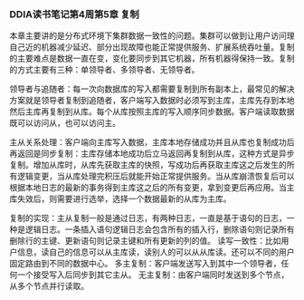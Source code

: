 ### DDIA读书笔记第4周第5章 复制

本章主要讲的是分布式环境下集群数据一致性的问题。集群可以做到让用户访问理自己近的机器减少延迟、部分出现故障也能正常提供服务、扩展系统吞吐量。复制的主要难点是数据一直在变，变化要同步到其它机器，所有机器得保持一致。复制的方式主要有三种：单领导者、多领导者、无领导者。

领导者与追随者：每一次向数据库的写入都需要复制到所有副本上，最常见的解决方案就是领导者复制到追随者，客户端写入数据时必须写到主库，主库先存到本地然后主库再复制到从库。每个从库按照主库的写入顺序同步数据。客户端读取数据既可以访问从，也可以访问主。

主从关系处理：客户端向主库写入数据，主库本地存储成功并且从库也复制成功后再返回是同步复制：主库存储本地成功后立马返回再复制到从库，这种方式是异步复制。增加从库时，从库先获取主库的快照，写成功后再获取主库这之后发生的所有逻辑变更，当从库处理完积压后就能开始正常提供服务。当从库崩溃恢复后可以根据本地日志的最新的事务得到主库这之后的所有变更，拿到变更后再应用。当主库失效后，则需要进行选举，选择一个数据最新的从库为主库。

复制的实现：主从复制一般是通过日志，有两种日志，一直是基于语句的日志，一种是逻辑日志。一条插入语句逻辑日志会包含所有的插入行，删除语句则记录所有删除行的主键、更新语句则记录主键和所有更新的列的值。
读写一致性：比如用户信息，读自己的信息可以从主库读，读别人的可以从从库读。还可以不同的用户固定路由到不同的数据中心。
多主复制：客户端发送写入到其中一个领导者，任何一个接受写入后同步到其它主从。
无主复制：由客户端同时发送到多个节点，从多个节点并行读取。
